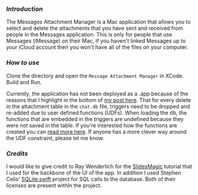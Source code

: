 ### _Introduction_
The Messages Attachment Manager is a Mac application that allows you to select and delete the attachments that you have sent and received from people in the Messages application. This is only for people that use Messages (iMessage) on their Mac, if you haven't linked Messages up to your iCloud account then you won't have all of the files on your computer.


### _How to use_
Clone the directory and open the `Message Attachment Manager` in XCode. Build and Run.

Currently, the application has not been deployed as a .app because of the reasons that I highlight in the bottom of [my post here](https://connormurray.me/Message-Attachment-Manager/). That for every delete in the attachment table in the `chat.db` file, triggers need to be dropped and re-added due to user defined functions (UDFs). When loading the db, the functions that are embedded in the triggers are undefined because they were not saved in the table. If you're interested how the functions are created you can [read more here](http://www.sqlite.org/c3ref/create_function.html). If anyone has a more clever way around the UDF constraint, please let me know.

### _Credits_


I would like to give credit to Ray Wenderlich for the [SlidesMagic](https://www.raywenderlich.com/120494/collection-views-os-x-tutorial) tutorial that I used for the backbone of the UI of the app. In addition I used Stephen Celis' [SQLite.swift](https://github.com/stephencelis/SQLite.swift) project for SQL calls to the database. Both of their licenses are present within the project.


